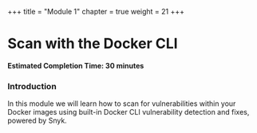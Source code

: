 +++
title = "Module 1"
chapter = true
weight = 21
+++

# Scan with the Docker CLI

**Estimated Completion Time: 30 minutes**

### Introduction

In this module we will learn how to scan for vulnerabilities within your Docker images using built-in Docker CLI vulnerability detection and fixes, powered by Snyk.